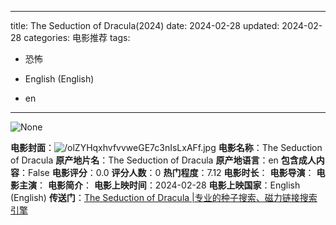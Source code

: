 
---
title: The Seduction of Dracula(2024)
date: 2024-02-28
updated: 2024-02-28
categories: 电影推荐
tags:

- 恐怖

- English (English)
- en
---

<img src="https://image.tmdb.org/t/p/originalNone" alt="None" title="None">

**电影封面**：<img src="https://image.tmdb.org/t/p/w200/olZYHqxhvfvvweGE7c3nIsLxAFf.jpg" alt="/olZYHqxhvfvvweGE7c3nIsLxAFf.jpg" title="/olZYHqxhvfvvweGE7c3nIsLxAFf.jpg">
**电影名称**：The Seduction of Dracula
**原产地片名**：The Seduction of Dracula
**原产地语言**：en
**包含成人内容**：False
**电影评分**：0.0
**评分人数**：0
**热门程度**：7.12
**电影时长**：
**电影导演**：
**电影主演**：
**电影简介**：
**电影上映时间**：2024-02-28
**电影上映国家**：English (English)
**传送门**：[The Seduction of Dracula |专业的种子搜索、磁力链接搜索引擎](https://movie.amd794.com:2083/?search=The%20Seduction%20of%20Dracula&ordering=&mode=match_phrase&page_size=10&page=1)

